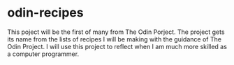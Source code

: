# odin-recipes
This poject will be the first of many from The Odin Porject. 
The project gets its name from the lists of recipes I will be making
with the guidance of The Odin Project. I will use this project to 
reflect when I am much more skilled as a computer programmer.
